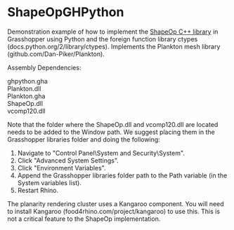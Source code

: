ShapeOpGHPython
================

Demonstration example of how to implement the [ShapeOp C++ library](http://shapeop.org/) in Grasshopper using Python and the foreign function library ctypes (docs.python.org/2/library/ctypes). Implements the Plankton mesh library (github.com/Dan-Piker/Plankton).

Assembly Dependencies:

ghpython.gha <br/>
Plankton.dll <br/>
Plankton.gha <br/>
ShapeOp.dll <br/>
vcomp120.dll <br/>

Note that the folder where the ShapeOp.dll and vcomp120.dll are located needs to be added to the Window path. We suggest placing them in the Grasshopper libraries folder and doing the following:

1) Navigate to "Control Panel\System and Security\System".<br/>
2) Click "Advanced System Settings".<br/>
3) Click "Environment Variables".<br/>
4) Append the Grasshopper libraries folder path to the Path variable (in the System variables list).<br/>
5) Restart Rhino.<br/>

The planarity rendering cluster uses a Kangaroo component. You will need to install Kangaroo (food4rhino.com/project/kangaroo) to use this. This is not a critical feature to the ShapeOp implementation.
